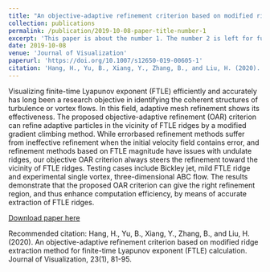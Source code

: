```yaml
---
title: "An objective-adaptive refinement criterion based on modified ridge extraction method for finite-time Lyapunov exponent (FTLE) calculation"
collection: publications
permalink: /publication/2019-10-08-paper-title-number-1
excerpt: 'This paper is about the number 1. The number 2 is left for future work.'
date: 2019-10-08
venue: 'Journal of Visualization'
paperurl: 'https://doi.org/10.1007/s12650-019-00605-1'
citation: 'Hang, H., Yu, B., Xiang, Y., Zhang, B., and Liu, H. (2020). An objective-adaptive refinement criterion based on modified ridge extraction method for finite-time Lyapunov exponent (FTLE) calculation. Journal of Visualization, 23(1), 81-95.'
---
```

Visualizing finite-time Lyapunov exponent (FTLE) efficiently and accurately has long been a research objective in identifying the coherent structures of turbulence or vortex flows. In this field, adaptive mesh refinement shows its effectiveness. The proposed objective-adaptive refinement (OAR) criterion can
refine adaptive particles in the vicinity of FTLE ridges by a modified gradient climbing method. While errorbased refinement methods suffer from ineffective refinement when the initial velocity field contains error, and refinement methods based on FTLE magnitude have issues with undulate ridges, our objective OAR criterion always steers the refinement toward the vicinity of FTLE ridges. Testing cases include Bickley jet, mild FTLE ridge and experimental single vortex, three-dimensional ABC flow. The results demonstrate that the proposed OAR criterion can give the right refinement region, and thus enhance computation efficiency, by means of accurate extraction of FTLE ridges.

[Download paper here](https://doi.org/10.1007/s12650-019-00605-1)

Recommended citation: Hang, H., Yu, B., Xiang, Y., Zhang, B., and Liu, H. (2020). An objective-adaptive refinement criterion based on modified ridge extraction method for finite-time Lyapunov exponent (FTLE) calculation. Journal of Visualization, 23(1), 81-95.
